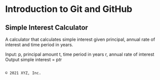 # Introduction to Git and GitHub

## Simple Interest Calculator

A calculator that calculates simple interest given principal, annual rate of interest and time period in years.

 Input:
   p, principal amount
   t, time period in years
   r, annual rate of interest
Output
   simple interest = p*t*r
```

© 2021 XYZ, Inc.

